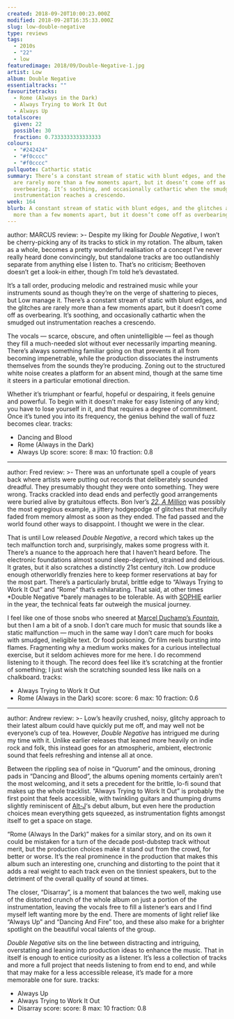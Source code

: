```yaml
---
created: 2018-09-20T10:00:23.000Z
modified: 2018-09-28T16:35:33.000Z
slug: low-double-negative
type: reviews
tags:
  - 2010s
  - "22"
  - low
featuredimage: 2018/09/Double-Negative-1.jpg
artist: Low
album: Double Negative
essentialtracks: ""
favouritetracks:
  - Rome (Always in the Dark)
  - Always Trying to Work It Out
  - Always Up
totalscore:
  given: 22
  possible: 30
  fraction: 0.7333333333333333
colours:
  - "#242424"
  - "#f0cccc"
  - "#f0cccc"
pullquote: Cathartic static
summary: There’s a constant stream of static with blunt edges, and the glitches
  are rarely more than a few moments apart, but it doesn’t come off as
  overbearing. It’s soothing, and occasionally cathartic when the smudged out
  instrumentation reaches a crescendo.
week: 164
blurb: A constant stream of static with blunt edges, and the glitches are rarely
  more than a few moments apart, but it doesn’t come off as overbearing.
---
```

author: MARCUS
review: >-
  Despite my liking for *Double Negative*, I won’t be cherry-picking any of its
  tracks to stick in my rotation. The album, taken as a whole, becomes a pretty
  wonderful realisation of a concept I’ve never really heard done convincingly,
  but standalone tracks are too outlandishly separate from anything else I
  listen to. That’s no criticism; Beethoven doesn’t get a look-in either, though
  I’m told he’s devastated.

  It’s a tall order, producing melodic and restrained music while your instruments sound as though they’re on the verge of shattering to pieces, but Low manage it. There’s a constant stream of static with blunt edges, and the glitches are rarely more than a few moments apart, but it doesn’t come off as overbearing. It’s soothing, and occasionally cathartic when the smudged out instrumentation reaches a crescendo.

  The vocals — scarce, obscure, and often unintelligible — feel as though they fill a much-needed slot without ever necessarily imparting meaning. There’s always something familiar going on that prevents it all from becoming impenetrable, while the production dissociates the instruments themselves from the sounds they’re producing. Zoning out to the structured white noise creates a platform for an absent mind, though at the same time it steers in a particular emotional direction.

  Whether it’s triumphant or fearful, hopeful or despairing, it feels genuine and powerful. To begin with it doesn’t make for easy listening of any kind; you have to lose yourself in it, and that requires a degree of commitment. Once it’s tuned you into its frequency, the genius behind the wall of fuzz becomes clear.
tracks:
  - Dancing and Blood
  - ­­Rome (Always in the Dark)
  - ­­Always Up
score:
  score: 8
  max: 10
  fraction: 0.8
---
author: Fred
review: >-
  There was an unfortunate spell a couple of years back where artists were
  putting out records that deliberately sounded dreadful. They presumably
  thought they were onto something. They were wrong. Tracks crackled into dead
  ends and perfectly good arrangements were buried alive by gratuitous effects.
  Bon Iver’s [*22, A
  Million*](<https://audioxide.com/reviews/bon-iver-22-a-million/>) was possibly
  the most egregious example, a jittery hodgepodge of glitches that mercifully
  faded from memory almost as soon as they ended. The fad passed and the world
  found other ways to disappoint. I thought we were in the clear.

  That is until Low released *Double Negative*, a record which takes up the tech malfunction torch and, surprisingly, makes some progress with it. There’s a nuance to the approach here that I haven’t heard before. The electronic foundations almost sound sleep-deprived, strained and delirious. It grates, but it also scratches a distinctly 21st century itch. Low produce enough otherworldly frenzies here to keep former reservations at bay for the most part. There’s a particularly brutal, brittle edge to “Always Trying to Work It Out” and “Rome” that’s exhilarating. That said, at other times *Double Negative *barely manages to be tolerable. As with [SOPHIE](<https://audioxide.com/reviews/sophie-oil-of-every-pearls-uninsides/>) earlier in the year, the technical feats far outweigh the musical journey.

  I feel like one of those snobs who sneered at [Marcel Duchamp’s *Fountain*](<https://en.wikipedia.org/wiki/Fountain_(Duchamp)>), but then I am a bit of a snob. I don’t care much for music that sounds like a static malfunction — much in the same way I don’t care much for books with smudged, ineligible text. Or food poisoning. Or film reels bursting into flames. Fragmenting why a medium works makes for a curious intellectual exercise, but it seldom achieves more for me here. I do recommend listening to it though. The record does feel like it’s scratching at the frontier of something; I just wish the scratching sounded less like nails on a chalkboard.
tracks:
  - Always Trying to Work It Out
  - ­­Rome (Always in the Dark)
score:
  score: 6
  max: 10
  fraction: 0.6
---
author: Andrew
review: >-
  Low’s heavily crushed, noisy, glitchy approach to their latest album could
  have quickly put me off, and may well not be everyone’s cup of tea. However,
  *Double Negative* has intrigued me during my time with it. Unlike earlier
  releases that leaned more heavily on indie rock and folk, this instead goes
  for an atmospheric, ambient, electronic sound that feels refreshing and
  intense all at once.

  Between the rippling sea of noise in “Quorum” and the ominous, droning pads in “Dancing and Blood”, the albums opening moments certainly aren’t the most welcoming, and it sets a precedent for the brittle, lo-fi sound that makes up the whole tracklist. “Always Trying to Work It Out” is probably the first point that feels accessible, with twinkling guitars and thumping drums slightly reminiscent of [Alt-J](<https://audioxide.com/reviews/alt-j-relaxer/>)‘s debut album, but even here the production choices mean everything gets squeezed, as instrumentation fights amongst itself to get a space on stage.

  “Rome (Always In the Dark)” makes for a similar story, and on its own it could be mistaken for a turn of the decade post-dubstep track without merit, but the production choices make it stand out from the crowd, for better or worse. It’s the real prominence in the production that makes this album such an interesting one, crunching and distorting to the point that it adds a real weight to each track even on the tinniest speakers, but to the detriment of the overall quality of sound at times.

  The closer, “Disarray”, is a moment that balances the two well, making use of the distorted crunch of the whole album on just a portion of the instrumentation, leaving the vocals free to fill a listener’s ears and I find myself left wanting more by the end. There are moments of light relief like “Always Up” and “Dancing And Fire” too, and these also make for a brighter spotlight on the beautiful vocal talents of the group.

  *Double Negative* sits on the line between distracting and intriguing, overstating and leaning into production ideas to enhance the music. That in itself is enough to entice curiosity as a listener. It’s less a collection of tracks and more a full project that needs listening to from end to end, and while that may make for a less accessible release, it’s made for a more memorable one for sure.
tracks:
  - Always Up
  - ­­Always Trying to Work It Out
  - ­­Disarray
score:
  score: 8
  max: 10
  fraction: 0.8
